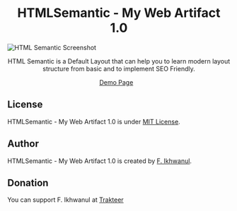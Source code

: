 <h1 align="center">HTMLSemantic - My Web Artifact 1.0</h1>

![HTML Semantic Screenshot](https://user-images.githubusercontent.com/74612832/172417254-7807a375-161a-48d8-897f-6238edd708b6.png)

<p align="center">HTML Semantic is a Default Layout that can help you to learn modern layout structure from basic and to implement SEO Friendly.</p>


<p align="center">
	<a href="https://html-semantic.vercel.app/">Demo Page</a>&nbsp;&nbsp;&nbsp;
</p>

## License

 HTMLSemantic - My Web Artifact 1.0 is under [MIT License](./LICENSE).

## Author

 HTMLSemantic - My Web Artifact 1.0 is created by <a href="https://github.com/exwn">F. Ikhwanul</a>.

## Donation

You can support F. Ikhwanul at [Trakteer](https://trakteer.id/ixwn/tip)
